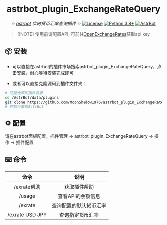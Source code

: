 <div align="center">

# astrbot_plugin_ExchangeRateQuery

_✨ [astrbot](https://github.com/AstrBotDevs/AstrBot) 实时货币汇率查询插件 ✨_
[![License](https://img.shields.io/badge/License-MIT-green.svg)](https://opensource.org/licenses/MIT)
[![Python 3.8+](https://img.shields.io/badge/Python-3.8%2B-blue.svg)](https://www.python.org/)
[![AstrBot](https://img.shields.io/badge/AstrBot-3.4%2B-orange.svg)](https://github.com/Soulter/AstrBot)
</div>

> [!NOTE]  使用前请配置API, 可前往[OpenExchangeRates](https://openexchangerates.org/)获取api key
>

## 📦 安装

- 可以直接在astrbot的插件市场搜索astrbot_plugin_ExchangeRateQuery，点击安装，耐心等待安装完成即可  

- 或者可以直接克隆源码到插件文件夹：

```bash
# 克隆仓库到插件目录
cd /AstrBot/data/plugins
git clone https://github.com/MoonShadow1976/astrbot_plugin_ExchangeRateQuery
# 控制台重启AstrBot
```


## ⚙️ 配置

请在astrbot面板配置，插件管理 -> astrbot_plugin_ExchangeRateQuery -> 操作 -> 插件配置

## ⌨️ 命令

|       命令       |                    说明                    |
|:----------------:|:-----------------------------------------:|
|   /exrate帮助    |               获取插件帮助                |
|    /usage        |           查看API的余额信息              |
|    /exrate       |         查询配置的默认货币汇率            |
| /exrate USD JPY  |           查询指定货币汇率                |

